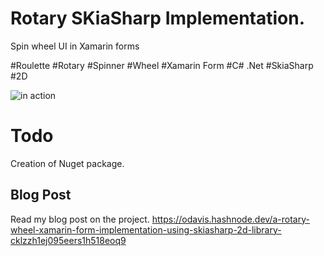 # Rotary SKiaSharp Implementation. 


Spin wheel UI in Xamarin forms

#Roulette
#Rotary
#Spinner
#Wheel
#Xamarin Form
#C# .Net
#SkiaSharp
#2D

![in action](https://github.com/olorunfemidavis/RotaryWheel/blob/master/wheelo.gif)

# Todo
Creation of Nuget package.


## Blog Post


Read my blog post on the project. 
https://odavis.hashnode.dev/a-rotary-wheel-xamarin-form-implementation-using-skiasharp-2d-library-cklzzh1ej095eers1h518eoq9 

